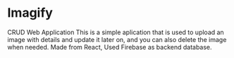 # Imagify
CRUD Web Application
This is a simple aplication that is used to upload an image with details and update it later on, and you can also delete the image when needed.
Made from React,
Used Firebase as backend database.
